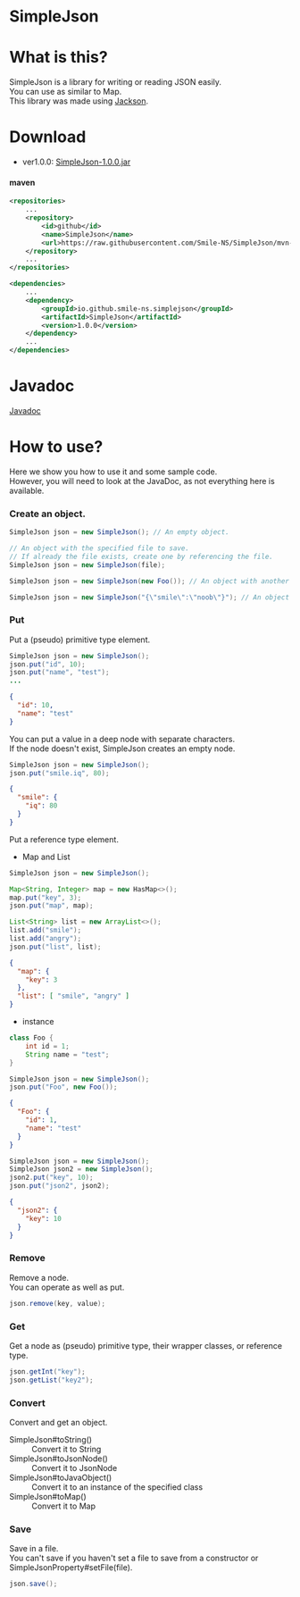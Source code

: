 # SimpleJson
# What is this?
SimpleJson is a library for writing or reading JSON easily.  
You can use as similar to Map.  
This library was made using [Jackson](https://github.com/FasterXML/jackson).
# Download
* ver1.0.0:  [SimpleJson-1.0.0.jar](https://github.com/Smile-NS/SimpleJson/raw/master/target/SimpleJson-1.0.0.jar)
#### maven
```xml
<repositories>
    ...
    <repository>
        <id>github</id>
        <name>SimpleJson</name>
        <url>https://raw.githubusercontent.com/Smile-NS/SimpleJson/mvn-repo/</url>
    </repository>
    ...
</repositories>

<dependencies>
    ...
    <dependency>
        <groupId>io.github.smile-ns.simplejson</groupId>
        <artifactId>SimpleJson</artifactId>
        <version>1.0.0</version>
    </dependency>
    ...
</dependencies>
```
# Javadoc
[Javadoc](https://smile-ns.github.io/SimpleJson/1.0.0/javadoc)
# How to use?
Here we show you how to use it and some sample code.  
However, you will need to look at the JavaDoc, as not everything here is available.  
### Create an object. 
```java
SimpleJson json = new SimpleJson(); // An empty object.
```
```java
// An object with the specified file to save.  
// If already the file exists, create one by referencing the file.
SimpleJson json = new SimpleJson(file);
```
```java
SimpleJson json = new SimpleJson(new Foo()); // An object with another instance.
```
```java
SimpleJson json = new SimpleJson("{\"smile\":\"noob\"}"); // An object with a string.
```
### Put
Put a (pseudo) primitive type element.
```java
SimpleJson json = new SimpleJson();
json.put("id", 10);
json.put("name", "test");
...
```
```json
{
  "id": 10,
  "name": "test"
}
```
You can put a value in a deep node with separate characters.  
If the node doesn't exist, SimpleJson creates an empty node.  
```java
SimpleJson json = new SimpleJson();
json.put("smile.iq", 80);
```
```json
{
  "smile": {
    "iq": 80
  }
}
```
Put a reference type element.
* Map and List
```java
SimpleJson json = new SimpleJson();

Map<String, Integer> map = new HasMap<>();
map.put("key", 3);
json.put("map", map);

List<String> list = new ArrayList<>();
list.add("smile");
list.add("angry");
json.put("list", list);
```
```json
{
  "map": {
    "key": 3
  },
  "list": [ "smile", "angry" ]
}
```
* instance
```java
class Foo {
    int id = 1;
    String name = "test";
}

SimpleJson json = new SimpleJson();
json.put("Foo", new Foo());
```
```json
{
  "Foo": {
    "id": 1,
    "name": "test"
  }
}
```
```java
SimpleJson json = new SimpleJson();
SimpleJson json2 = new SimpleJson();
json2.put("key", 10);
json.put("json2", json2);
```
```json
{
  "json2": {
    "key": 10
  }
}
```
### Remove
Remove a node.  
You can operate as well as put.  
```java
json.remove(key, value);
```
### Get
Get a node as (pseudo) primitive type, their wrapper classes, or reference type.  
```java
json.getInt("key");
json.getList("key2");
```
### Convert
Convert and get an object.
<dl>
  <dt>SimpleJson#toString()</dt>
  <dd>Convert it to String</dd>
  <dt>SimpleJson#toJsonNode()</dt>
  <dd>Convert it to JsonNode</dd>
  <dt>SimpleJson#toJavaObject()</dt>
  <dd>Convert it to an instance of the specified class</dd>
  <dt>SimpleJson#toMap()</dt>
  <dd>Convert it to Map</dd>
</dl>

### Save
Save in a file.  
You can't save if you haven't set a file to save from a constructor or SimpleJsonProperty#setFile(file).  
```java
json.save();
```
